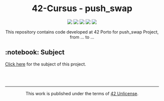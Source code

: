 <h1 align="center">
	42-Cursus - push_swap
</h1>

<p align="center">
	<img src="https://img.shields.io/badge/score-not%20submitted-red" />
	<img src="https://img.shields.io/github/languages/code-size/lbordonal/02-push_swap" />
	<img src="https://img.shields.io/github/languages/count/lbordonal/02-push_swap" />
	<img src="https://img.shields.io/github/languages/top/lbordonal/02-push_swap" />
	<img src="https://img.shields.io/github/last-commit/lbordonal/02-push_swap" />
</p>

<p align="center">
This repository contains code developed at 42 Porto for push_swap Project, from ... to ...
</p>

<h2 align="left">
	 :notebook: Subject
</h2>
<a href="https://github.com/lbordonal/02-push_swap/blob/main/Subject/en.subject.pdf">Click here</a> for the subject of this project.
<br /><br />


<br />
<br />
<hr/>
<p align="center">
This work is published under the terms of <a href="https://github.com/gcamerli/42unlicense">42 Unlicense</a>.
</p>

